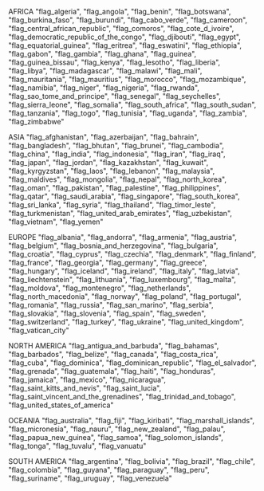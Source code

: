 
AFRICA
"flag_algeria",
"flag_angola",
"flag_benin",
"flag_botswana",
"flag_burkina_faso",
"flag_burundi",
"flag_cabo_verde",
"flag_cameroon",
"flag_central_african_republic",
"flag_comoros",
"flag_cote_d_ivoire",
"flag_democratic_republic_of_the_congo",
"flag_djibouti",
"flag_egypt",
"flag_equatorial_guinea",
"flag_eritrea",
"flag_eswatini",
"flag_ethiopia",
"flag_gabon",
"flag_gambia",
"flag_ghana",
"flag_guinea",
"flag_guinea_bissau",
"flag_kenya",
"flag_lesotho",
"flag_liberia",
"flag_libya",
"flag_madagascar",
"flag_malawi",
"flag_mali",
"flag_mauritania",
"flag_mauritius",
"flag_morocco",
"flag_mozambique",
"flag_namibia",
"flag_niger",
"flag_nigeria",
"flag_rwanda",
"flag_sao_tome_and_principe",
"flag_senegal",
"flag_seychelles",
"flag_sierra_leone",
"flag_somalia",
"flag_south_africa",
"flag_south_sudan",
"flag_tanzania",
"flag_togo",
"flag_tunisia",
"flag_uganda",
"flag_zambia",
"flag_zimbabwe"


ASIA
"flag_afghanistan",
"flag_azerbaijan",
"flag_bahrain",
"flag_bangladesh",
"flag_bhutan",
"flag_brunei",
"flag_cambodia",
"flag_china",
"flag_india",
"flag_indonesia",
"flag_iran",
"flag_iraq",
"flag_japan",
"flag_jordan",
"flag_kazakhstan",
"flag_kuwait",
"flag_kyrgyzstan",
"flag_laos",
"flag_lebanon",
"flag_malaysia",
"flag_maldives",
"flag_mongolia",
"flag_nepal",
"flag_north_korea",
"flag_oman",
"flag_pakistan",
"flag_palestine",
"flag_philippines",
"flag_qatar",
"flag_saudi_arabia",
"flag_singapore",
"flag_south_korea",
"flag_sri_lanka",
"flag_syria",
"flag_thailand",
"flag_timor_leste",
"flag_turkmenistan",
"flag_united_arab_emirates",
"flag_uzbekistan",
"flag_vietnam",
"flag_yemen"

EUROPE
"flag_albania",
"flag_andorra",
"flag_armenia",
"flag_austria",
"flag_belgium",
"flag_bosnia_and_herzegovina",
"flag_bulgaria",
"flag_croatia",
"flag_cyprus",
"flag_czechia",
"flag_denmark",
"flag_finland",
"flag_france",
"flag_georgia",
"flag_germany",
"flag_greece",
"flag_hungary",
"flag_iceland",
"flag_ireland",
"flag_italy",
"flag_latvia",
"flag_liechtenstein",
"flag_lithuania",
"flag_luxembourg",
"flag_malta",
"flag_moldova",
"flag_montenegro",
"flag_netherlands",
"flag_north_macedonia",
"flag_norway",
"flag_poland",
"flag_portugal",
"flag_romania",
"flag_russia",
"flag_san_marino",
"flag_serbia",
"flag_slovakia",
"flag_slovenia",
"flag_spain",
"flag_sweden",
"flag_switzerland",
"flag_turkey",
"flag_ukraine",
"flag_united_kingdom",
"flag_vatican_city"

NORTH AMERICA
"flag_antigua_and_barbuda",
"flag_bahamas",
"flag_barbados",
"flag_belize",
"flag_canada",
"flag_costa_rica",
"flag_cuba",
"flag_dominica",
"flag_dominican_republic",
"flag_el_salvador",
"flag_grenada",
"flag_guatemala",
"flag_haiti",
"flag_honduras",
"flag_jamaica",
"flag_mexico",
"flag_nicaragua",
"flag_saint_kitts_and_nevis",
"flag_saint_lucia",
"flag_saint_vincent_and_the_grenadines",
"flag_trinidad_and_tobago",
"flag_united_states_of_america"


OCEANIA
"flag_australia",
"flag_fiji",
"flag_kiribati",
"flag_marshall_islands",
"flag_micronesia",
"flag_nauru",
"flag_new_zealand",
"flag_palau",
"flag_papua_new_guinea",
"flag_samoa",
"flag_solomon_islands",
"flag_tonga",
"flag_tuvalu",
"flag_vanuatu"


SOUTH AMERICA
"flag_argentina",
"flag_bolivia",
"flag_brazil",
"flag_chile",
"flag_colombia",
"flag_guyana",
"flag_paraguay",
"flag_peru",
"flag_suriname",
"flag_uruguay",
"flag_venezuela"
